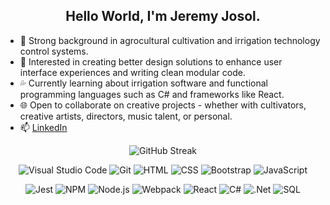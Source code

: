 <div align="center">
  
## Hello World, I'm Jeremy Josol.

<span align="left">
  
- 🌱 Strong background in agrocultural cultivation and irrigation technology control systems.
- 👀 Interested in creating better design solutions to enhance user interface experiences and writing clean modular code.
- 💦 Currently learning about irrigation software and functional programming languages such as C# and frameworks like React.
- 🌐 Open to collaborate on creative projects - whether with cultivators, creative artists, directors, music talent, or personal.
- 📫 [LinkedIn](https://www.linkedin.com/in/jeremyjosol/)
</span>

![GitHub Streak](https://streak-stats.demolab.com?user=jeremyjosol&theme=tokyonight-duo&border_radius=6.5&date_format=j%2Fn%5B%2FY%5D&hide_current_streak=true&hide_longest_streak=true)

![Visual Studio Code](https://img.shields.io/badge/Visual_Studio_Code-0078d7?style=for-the-badge&logo=visual-studio&logoColor=white)
![Git](https://img.shields.io/badge/git-%23F05033.svg?style=for-the-badge&logo=git&logoColor=white)
![HTML](https://img.shields.io/badge/HTML-e34c26?style=for-the-badge&logo=html5&logoColor=white)
![CSS](https://img.shields.io/badge/CSS-264de4?style=for-the-badge&logo=css3&logoColor=white)
![Bootstrap](https://img.shields.io/badge/Bootstrap-563d7c?style=for-the-badge&logo=bootstrap&logoColor=white)
![JavaScript](https://img.shields.io/badge/JavaScript-F0DB4F?style=for-the-badge&logo=javascript&logoColor=white)

![Jest](https://img.shields.io/badge/-jest-%23C21325?style=for-the-badge&logo=jest&logoColor=white)
![NPM](https://img.shields.io/badge/NPM-%23CB3837.svg?style=for-the-badge&logo=npm&logoColor=white)
![Node.js](https://img.shields.io/badge/Node.js-3C873A?style=for-the-badge&logo=node.js&logoColor=white)
![Webpack](https://img.shields.io/badge/webpack-%238DD6F9.svg?style=for-the-badge&logo=webpack&logoColor=black)
![React](https://img.shields.io/badge/React-61DBFB?style=for-the-badge&logo=react&logoColor=white)
![C#](https://img.shields.io/badge/C%23-A179DC?style=for-the-badge&logo=c-sharp&logoColor=white)
![.Net](https://img.shields.io/badge/.NET-5C2D91?style=for-the-badge&logo=.net&logoColor=white)
![SQL](https://img.shields.io/badge/SQL-00758F?style=for-the-badge&logo=mysql&logoColor=white)

</div>

<!---
jeremyjosol/jeremyjosol is a ✨ special ✨ repository because its `README.md` (this file) appears on your GitHub profile.
You can click the Preview link to take a look at your changes.
--->
